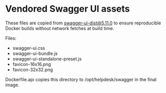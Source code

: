 Vendored Swagger UI assets
==========================

These files are copied from swagger-ui-dist@5.11.0 to ensure reproducible Docker builds without network fetches at build time.

Files:
- swagger-ui.css
- swagger-ui-bundle.js
- swagger-ui-standalone-preset.js
- favicon-16x16.png
- favicon-32x32.png

Dockerfile.api copies this directory to /opt/helpdesk/swagger in the final image.

